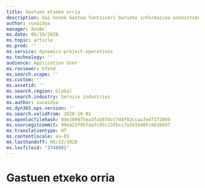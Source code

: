 ```yaml
---
title: Gastuen etxeko orria
description: Gai honek Gastua funtzioari buruzko informazioa eskaintzen du Proiektuaren eragiketak.
author: suvaidya
manager: AnnBe
ms.date: 06/19/2020
ms.topic: article
ms.prod: ''
ms.service: dynamics-project-operations
ms.technology: ''
audience: Application User
ms.reviewer: kfend
ms.search.scope: ''
ms.custom: ''
ms.assetid: ''
ms.search.region: Global
ms.search.industry: Service industries
ms.author: suvaidya
ms.dyn365.ops.version: ''
ms.search.validFrom: 2020-10-01
ms.openlocfilehash: 0de289975ea3fa107dcc7d4f92ccaa7ed71f2049
ms.sourcegitcommit: 99ea23f95faa7c85c13fbcc7a3d1b40fc661b697
ms.translationtype: HT
ms.contentlocale: eu-ES
ms.lasthandoff: 06/22/2020
ms.locfileid: "3748981"
---
```

# <a name="expense-home-page"></a>Gastuen etxeko orria

